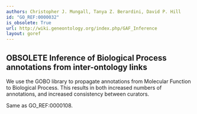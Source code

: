 ```yaml
---
authors: Christopher J. Mungall, Tanya Z. Berardini, David P. Hill
id: "GO_REF:0000032"
is_obsolete: True
url: http://wiki.geneontology.org/index.php/GAF_Inference
layout: goref
---
```


## OBSOLETE Inference of Biological Process annotations from inter-ontology links

We use the GOBO library to propagate annotations from Molecular Function to Biological Process. This results in both increased numbers of annotations, and increased consistency between curators.

Same as GO_REF:0000108.
